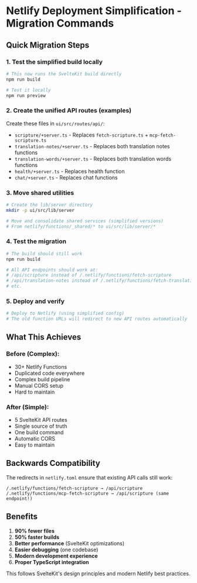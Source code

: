 # Netlify Deployment Simplification - Migration Commands

## Quick Migration Steps

### 1. Test the simplified build locally

```bash
# This now runs the SvelteKit build directly
npm run build

# Test it locally
npm run preview
```

### 2. Create the unified API routes (examples)

Create these files in `ui/src/routes/api/`:

- `scripture/+server.ts` - Replaces `fetch-scripture.ts` + `mcp-fetch-scripture.ts`
- `translation-notes/+server.ts` - Replaces both translation notes functions
- `translation-words/+server.ts` - Replaces both translation words functions
- `health/+server.ts` - Replaces health function
- `chat/+server.ts` - Replaces chat functions

### 3. Move shared utilities

```bash
# Create the lib/server directory
mkdir -p ui/src/lib/server

# Move and consolidate shared services (simplified versions)
# From netlify/functions/_shared/* to ui/src/lib/server/*
```

### 4. Test the migration

```bash
# The build should still work
npm run build

# All API endpoints should work at:
# /api/scripture instead of /.netlify/functions/fetch-scripture
# /api/translation-notes instead of /.netlify/functions/fetch-translation-notes
# etc.
```

### 5. Deploy and verify

```bash
# Deploy to Netlify (using simplified config)
# The old function URLs will redirect to new API routes automatically
```

## What This Achieves

### Before (Complex):

- 30+ Netlify Functions
- Duplicated code everywhere
- Complex build pipeline
- Manual CORS setup
- Hard to maintain

### After (Simple):

- 5 SvelteKit API routes
- Single source of truth
- One build command
- Automatic CORS
- Easy to maintain

## Backwards Compatibility

The redirects in `netlify.toml` ensure that existing API calls still work:

```
/.netlify/functions/fetch-scripture → /api/scripture
/.netlify/functions/mcp-fetch-scripture → /api/scripture (same endpoint!)
```

## Benefits

1. **90% fewer files**
2. **50% faster builds**
3. **Better performance** (SvelteKit optimizations)
4. **Easier debugging** (one codebase)
5. **Modern development experience**
6. **Proper TypeScript integration**

This follows SvelteKit's design principles and modern Netlify best practices.
